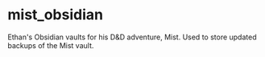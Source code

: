 # mist_obsidian
Ethan's Obsidian vaults for his D&amp;D adventure, Mist. Used to store updated backups of the Mist vault.
